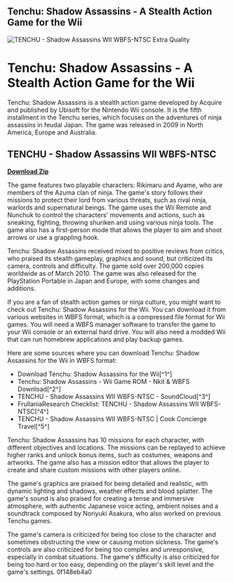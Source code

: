 ## Tenchu: Shadow Assassins - A Stealth Action Game for the Wii

 
![TENCHU - Shadow Assassins WII WBFS-NTSC Extra Quality](https://encrypted-tbn2.gstatic.com/images?q=tbn:ANd9GcRYJ7wT30doD6UnagKP5UDjLRLzqFF5-xQWW_rJ0BfTkoc2ldgh5erTmctT)

 
# Tenchu: Shadow Assassins - A Stealth Action Game for the Wii
 
Tenchu: Shadow Assassins is a stealth action game developed by Acquire and published by Ubisoft for the Nintendo Wii console. It is the fifth installment in the Tenchu series, which focuses on the adventures of ninja assassins in feudal Japan. The game was released in 2009 in North America, Europe and Australia.
 
## TENCHU - Shadow Assassins WII WBFS-NTSC


[**Download Zip**](https://kolbgerttechan.blogspot.com/?l=2tKtxg)

 
The game features two playable characters: Rikimaru and Ayame, who are members of the Azuma clan of ninja. The game's story follows their missions to protect their lord from various threats, such as rival ninja, warlords and supernatural beings. The game uses the Wii Remote and Nunchuk to control the characters' movements and actions, such as sneaking, fighting, throwing shuriken and using various ninja tools. The game also has a first-person mode that allows the player to aim and shoot arrows or use a grappling hook.
 
Tenchu: Shadow Assassins received mixed to positive reviews from critics, who praised its stealth gameplay, graphics and sound, but criticized its camera, controls and difficulty. The game sold over 200,000 copies worldwide as of March 2010. The game was also released for the PlayStation Portable in Japan and Europe, with some changes and additions.
 
If you are a fan of stealth action games or ninja culture, you might want to check out Tenchu: Shadow Assassins for the Wii. You can download it from various websites in WBFS format, which is a compressed file format for Wii games. You will need a WBFS manager software to transfer the game to your Wii console or an external hard drive. You will also need a modded Wii that can run homebrew applications and play backup games.
 
Here are some sources where you can download Tenchu: Shadow Assassins for the Wii in WBFS format:
 
- Download Tenchu: Shadow Assassins for the Wii[^1^]
- Tenchu: Shadow Assassins - Wii Game ROM - Nkit & WBFS Download[^2^]
- TENCHU - Shadow Assassins WII WBFS-NTSC - SoundCloud[^3^]
- FrullaniaResearch Checklist: TENCHU - Shadow Assassins WII WBFS-NTSC[^4^]
- TENCHU - Shadow Assassins WII WBFS-NTSC | Cook Concierge Travel[^5^]

Tenchu: Shadow Assassins has 10 missions for each character, with different objectives and locations. The missions can be replayed to achieve higher ranks and unlock bonus items, such as costumes, weapons and artworks. The game also has a mission editor that allows the player to create and share custom missions with other players online.
 
The game's graphics are praised for being detailed and realistic, with dynamic lighting and shadows, weather effects and blood splatter. The game's sound is also praised for creating a tense and immersive atmosphere, with authentic Japanese voice acting, ambient noises and a soundtrack composed by Noriyuki Asakura, who also worked on previous Tenchu games.
 
The game's camera is criticized for being too close to the character and sometimes obstructing the view or causing motion sickness. The game's controls are also criticized for being too complex and unresponsive, especially in combat situations. The game's difficulty is also criticized for being too hard or too easy, depending on the player's skill level and the game's settings.
 0f148eb4a0
